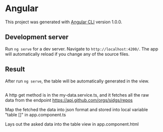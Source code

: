 # Angular
This project was generated with [Angular CLI](https://github.com/angular/angular-cli) version 1.0.0.

## Development server
Run `ng serve` for a dev server. Navigate to `http://localhost:4200/`. The app will automatically reload if you change any of the source files.

## Result
After run `ng serve`, the table will be automatically generated in the view. 

## 
A http get method is in the my-data.service.ts, and it fetches all the raw data from the endpoint https://api.github.com/orgs/sidgs/repos

Map the fetched the data into json format and stored into local variable "table []" in app.component.ts

Lays out the asked data into the table view in app.component.html



